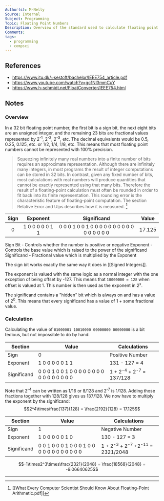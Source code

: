 ```yaml
---
Author(s): M-Nelly
Source: Internal
Subject: Programming
Topic: Floating Point Numbers
Description: Overview of the standard used to calculate floating point numbers
Comments: 
tags:
  - programming
  - compsci
---
```

## References
- https://www.itu.dk/~sestoft/bachelor/IEEE754_article.pdf
- https://www.youtube.com/watch?v=gc1Nl3mmCuY
- https://www.h-schmidt.net/FloatConverter/IEEE754.html
## Notes
### Overview
In a 32 bit floating point number, the first bit is a sign bit, the next eight bits are an unsigned integer, and the remaining 23 bits are fractional values represented by 2<sup>-1</sup>, 2<sup>-2</sup>, 2<sup>-3</sup>, etc. The decimal equivalents would be 0.5, 0.25, 0.125, etc. or 1/2, 1/4, 1/8, etc. This means that most floating point numbers cannot be represented with 100% precision. 

> Squeezing infinitely many real numbers into a finite number of bits requires an approximate representation. Although there are infinitely many integers, in most programs the result of integer computations can be stored in 32 bits. In contrast, given any fixed number of bits, most calculations with real numbers will produce quantities that cannot be exactly represented using that many bits. Therefore the result of a floating-point calculation must often be rounded in order to fit back into its finite representation. This rounding error is the characteristic feature of floating-point computation. The section Relative Error and Ulps describes how it is measured. [^1]

| Sign |    Exponent     |                  Significand                  | Value  |
| :--: | :-------------: | :-------------------------------------------: | :----: |
|  0   | 1 0 0 0 0 0 1 1 | 0 0 0 1 0 0 1 0 0 0 0 0 0 0 0 0 0 0 0 0 0 0 0 | 17.125 |
Sign Bit - Controls whether the number is positive or negative
Exponent - Controls the base value which is raised to the power of the significand
Significand - Fractional value which is multiplied by the Exponent

The sign bit works exactly the same way it does in [[Signed Integers]]. 

The exponent is valued with the same logic as a normal integer with the one exception of being offset by -127. This means that `10000000 = 128` when offset is valued at 1. This number is then used as the exponent in 2<sup>x</sup>. 

The significand contains a "hidden" bit which is always on and has a value of 2<sup>0</sup>. This means that every significand has a value of 1 + some fractional value. 
### Calculation
Calculating the value of `01000001 10010000 00000000 00000000` is a bit tedious, but not impossible to do by hand. 

| Section     | Value                                         | Calculations                                  |
| ----------- | --------------------------------------------- | --------------------------------------------- |
| Sign        | 0                                             | Positive Number                               |
| Exponent    | 1 0 0 0 0 0 1 1                               | 131 - 127 = 4                                 |
| Significand | 0 0 0 1 0 0 1 0 0 0 0 0 0 0 0 0 0 0 0 0 0 0 0 | 1 + 2<sup>-4</sup> + 2<sup>-7</sup> = 137/128 |
Note that 2<sup>-4</sup> can be written as 1/16 or 8/128 and 2<sup>-7</sup> is 1/128. Adding those fractions together with 128/128 gives us 137/128. We now have to multiply the exponent by the significand: 
$$2^4\times\frac{137}{128} = \frac{2192}{128} = 17.125$$

| Section     | Value                                         | Calculations                                                     |
| ----------- | --------------------------------------------- | ---------------------------------------------------------------- |
| Sign        | 1                                             | Negative Number                                                  |
| Exponent    | 1 0 0 0  0 0 1 0                              | 130 - 127 = 3                                                    |
| Significand | 0 0 1 0 0 0 1 0 0 0 1 0 0 0 0 0 0 0 0 0 0 0 0 | 1 + 2<sup>-3</sup> + 2<sup>-7</sup> +2<sup>-11</sup> = 2321/2048 |
$$-1\times2^3\times\frac{2321}{2048} = \frac{18568}{2048} = -9.06640625$$

---
[^1]: [[What Every Computer Scientist Should Know About Floating-Point Arithmetic.pdf]]